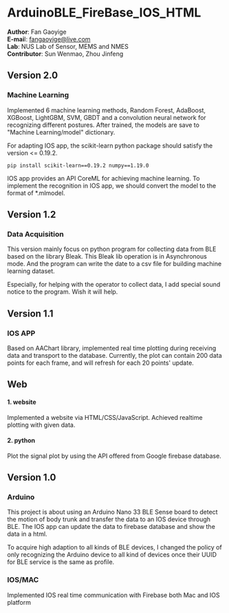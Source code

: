 # ArduinoBLE_FireBase_IOS_HTML

**Author**: Fan Gaoyige <br>
**E-mai**l: fangaoyige@live.com <br>
**Lab**: NUS Lab of Sensor, MEMS and NMES <br>
**Contributor**: Sun Wenmao, Zhou Jinfeng <br>


## Version 2.0

### Machine Learning

Implemented 6 machine learning methods, Random Forest, AdaBoost, XGBoost, LightGBM, SVM, GBDT and a convolution neural network for recognizing different postures.  After trained,  the models are save to "Machine Learning/model" dictionary.

For adapting IOS app, the scikit-learn python package should satisfy the version <= 0.19.2.

```
pip install scikit-learn==0.19.2 numpy==1.19.0
```
IOS app provides an API CoreML for achieving machine learning. To implement the recognition in IOS app, we should convert the model to the format of *.mlmodel.

## Version 1.2

### Data Acquisition

This version mainly focus on python program for collecting data from BLE based on the library Bleak. This Bleak lib operation is in Asynchronous mode. And the program can write the date to a csv file for building machine learning dataset.

Especially, for helping with the operator to collect data, I add special sound notice to the program. Wish it will help.

## Version 1.1
### IOS APP

Based on AAChart library, implemented real time plotting during receiving data and transport to the database.
Currently, the plot can contain 200 data points for each frame, and will refresh for each 20 points' update.

## Web

#### 1. website

Implemented a website via HTML/CSS/JavaScript. Achieved realtime plotting with given data.

#### 2. python

Plot the signal plot by using the API offered from Google firebase database. 



## Version 1.0

### Arduino

This project is about using an Arduino Nano 33 BLE Sense board to detect the motion of body trunk and transfer the data to an IOS device through BLE. The IOS app can update the data to firebase database and show the data in a html.

To acquire high adaption to all kinds of BLE devices, I changed the policy of only recognizing the Arduino device to all kind of devices once their UUID for BLE service is the same as profile. 

### IOS/MAC

Implemented IOS real time communication with Firebase both Mac and IOS platform



